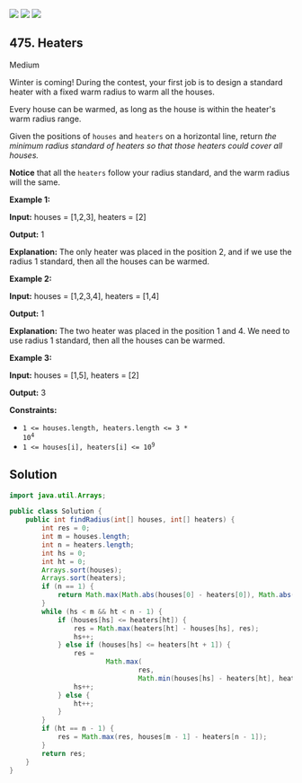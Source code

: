 [![](https://img.shields.io/github/stars/javadev/LeetCode-in-Java?label=Stars&style=flat-square)](https://github.com/javadev/LeetCode-in-Java)
[![](https://img.shields.io/github/forks/javadev/LeetCode-in-Java?label=Fork%20me%20on%20GitHub%20&style=flat-square)](https://github.com/javadev/LeetCode-in-Java/fork)
[![](https://img.shields.io/badge/-LeetCode%20in%20Kotlin-blue?style=flat-square)](https://github.com/javadev/LeetCode-in-Kotlin)

## 475\. Heaters

Medium

Winter is coming! During the contest, your first job is to design a standard heater with a fixed warm radius to warm all the houses.

Every house can be warmed, as long as the house is within the heater's warm radius range.

Given the positions of `houses` and `heaters` on a horizontal line, return _the minimum radius standard of heaters so that those heaters could cover all houses._

**Notice** that all the `heaters` follow your radius standard, and the warm radius will the same.

**Example 1:**

**Input:** houses = [1,2,3], heaters = [2]

**Output:** 1

**Explanation:** The only heater was placed in the position 2, and if we use the radius 1 standard, then all the houses can be warmed.

**Example 2:**

**Input:** houses = [1,2,3,4], heaters = [1,4]

**Output:** 1

**Explanation:** The two heater was placed in the position 1 and 4. We need to use radius 1 standard, then all the houses can be warmed.

**Example 3:**

**Input:** houses = [1,5], heaters = [2]

**Output:** 3

**Constraints:**

*   <code>1 <= houses.length, heaters.length <= 3 * 10<sup>4</sup></code>
*   <code>1 <= houses[i], heaters[i] <= 10<sup>9</sup></code>

## Solution

```java
import java.util.Arrays;

public class Solution {
    public int findRadius(int[] houses, int[] heaters) {
        int res = 0;
        int m = houses.length;
        int n = heaters.length;
        int hs = 0;
        int ht = 0;
        Arrays.sort(houses);
        Arrays.sort(heaters);
        if (n == 1) {
            return Math.max(Math.abs(houses[0] - heaters[0]), Math.abs(houses[m - 1] - heaters[0]));
        }
        while (hs < m && ht < n - 1) {
            if (houses[hs] <= heaters[ht]) {
                res = Math.max(heaters[ht] - houses[hs], res);
                hs++;
            } else if (houses[hs] <= heaters[ht + 1]) {
                res =
                        Math.max(
                                res,
                                Math.min(houses[hs] - heaters[ht], heaters[ht + 1] - houses[hs]));
                hs++;
            } else {
                ht++;
            }
        }
        if (ht == n - 1) {
            res = Math.max(res, houses[m - 1] - heaters[n - 1]);
        }
        return res;
    }
}
```